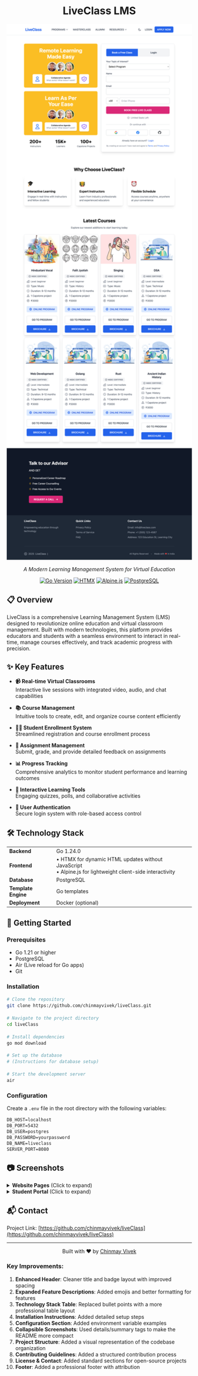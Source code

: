 <div align="center">
  <h1>LiveClass LMS</h1>
  <img src="screenshots/website.png" alt="LiveClass LMS" width="700">
  <p><em>A Modern Learning Management System for Virtual Education</em></p>
  
  <p>
    <a href="https://go.dev/"><img src="https://img.shields.io/badge/Go-1.24.0-00ADD8.svg" alt="Go Version"></a>
    <a href="https://htmx.org/"><img src="https://img.shields.io/badge/HTMX-Latest-3366CC.svg" alt="HTMX"></a>
    <a href="https://alpinejs.dev/"><img src="https://img.shields.io/badge/Alpine.js-Latest-8BC0D0.svg" alt="Alpine.js"></a>
    <a href="https://www.postgresql.org/"><img src="https://img.shields.io/badge/PostgreSQL-Latest-336791.svg" alt="PostgreSQL"></a>
  </p>
</div>

## 📋 Overview

LiveClass is a comprehensive Learning Management System (LMS) designed to revolutionize online education and virtual classroom management. Built with modern technologies, this platform provides educators and students with a seamless environment to interact in real-time, manage courses effectively, and track academic progress with precision.

## ✨ Key Features

- **📹 Real-time Virtual Classrooms**  
  Interactive live sessions with integrated video, audio, and chat capabilities

- **📚 Course Management**  
  Intuitive tools to create, edit, and organize course content efficiently

- **👨‍🎓 Student Enrollment System**  
  Streamlined registration and course enrollment process

- **📝 Assignment Management**  
  Submit, grade, and provide detailed feedback on assignments

- **📊 Progress Tracking**  
  Comprehensive analytics to monitor student performance and learning outcomes

- **🧩 Interactive Learning Tools**  
  Engaging quizzes, polls, and collaborative activities

- **🔐 User Authentication**  
  Secure login system with role-based access control

## 🛠️ Technology Stack

<table>
  <tr>
    <td><strong>Backend</strong></td>
    <td>Go 1.24.0</td>
  </tr>
  <tr>
    <td><strong>Frontend</strong></td>
    <td>
      • HTMX for dynamic HTML updates without JavaScript<br>
      • Alpine.js for lightweight client-side interactivity
    </td>
  </tr>
  <tr>
    <td><strong>Database</strong></td>
    <td>PostgreSQL</td>
  </tr>
  <tr>
    <td><strong>Template Engine</strong></td>
    <td>Go templates</td>
  </tr>
  <tr>
    <td><strong>Deployment</strong></td>
    <td>Docker (optional)</td>
  </tr>
</table>

## 🚀 Getting Started

### Prerequisites

- Go 1.21 or higher
- PostgreSQL
- Air (Live reload for Go apps)
- Git

### Installation

```bash
# Clone the repository
git clone https://github.com/chinmayvivek/liveClass.git

# Navigate to the project directory
cd liveClass

# Install dependencies
go mod download

# Set up the database
# (Instructions for database setup)

# Start the development server
air
```

### Configuration

Create a `.env` file in the root directory with the following variables:

```
DB_HOST=localhost
DB_PORT=5432
DB_USER=postgres
DB_PASSWORD=yourpassword
DB_NAME=liveclass
SERVER_PORT=8080
```

## 📷 Screenshots

<details>
<summary><strong>Website Pages</strong> (Click to expand)</summary>
<div align="center">
  <img src="screenshots/website.png" alt="LiveClass Website Home Page" width="80%">
  <p><em>LiveClass Website Home Page</em></p>
  
  <div style="display: flex; flex-wrap: wrap; gap: 20px; justify-content: center; margin-top: 20px;">
    <div style="flex: 1; min-width: 45%;">
      <img src="screenshots/Screenshot-1.png" alt="Website HomePage-1" width="100%">
      <p><em>LiveClass Website HomePage-1</em></p>
    </div>
    <div style="flex: 1; min-width: 45%;">
      <img src="screenshots/Screenshot-2.png" alt="Website HomePage-2" width="100%">
      <p><em>LiveClass Website HomePage-2</em></p>
    </div>
  </div>
  
  <div style="display: flex; flex-wrap: wrap; gap: 20px; justify-content: center; margin-top: 20px;">
    <div style="flex: 1; min-width: 45%;">
      <img src="screenshots/Screenshot-3.png" alt="Website SignupPage" width="100%">
      <p><em>LiveClass Website Signup Page</em></p>
    </div>
    <div style="flex: 1; min-width: 45%;">
      <img src="screenshots/Screenshot-4.png" alt="Website LoginPage" width="100%">
      <p><em>LiveClass Website Login Page</em></p>
    </div>
  </div>
</div>
</details>

<details>
<summary><strong>Student Portal</strong> (Click to expand)</summary>
<div align="center">
  <div style="display: flex; flex-wrap: wrap; gap: 20px; justify-content: center; margin-top: 20px;">
    <div style="flex: 1; min-width: 45%;">
      <img src="screenshots/Screenshot-5.png" alt="Student Dashboard" width="100%">
      <p><em>LiveClass Student Dashboard Page</em></p>
    </div>
    <div style="flex: 1; min-width: 45%;">
      <img src="screenshots/Screenshot-6.png" alt="Student Schedule" width="100%">
      <p><em>LiveClass Student Lecture Schedule Page</em></p>
    </div>
  </div>
  
  <div style="display: flex; flex-wrap: wrap; gap: 20px; justify-content: center; margin-top: 20px;">
    <div style="flex: 1; min-width: 45%;">
      <img src="screenshots/Screenshot-7.png" alt="Student Recorded Lecture" width="100%">
      <p><em>LiveClass Student Recorded Lecture List Page</em></p>
    </div>
    <div style="flex: 1; min-width: 45%;">
      <img src="screenshots/Screenshot-8.png" alt="Student Recorded Lecture Player" width="100%">
      <p><em>LiveClass Student Recorded Lecture Player</em></p>
    </div>
  </div>
</div>
</details>


## 📬 Contact

Project Link: [https://github.com/chinmayvivek/liveClass](https://github.com/chinmayvivek/liveClass)

---

<div align="center">
  <p>Built with ❤️ by <a href="https://github.com/chinmayvivek">Chinmay Vivek</a></p>
</div>

### Key Improvements:

1. **Enhanced Header**: Cleaner title and badge layout with improved spacing
2. **Expanded Feature Descriptions**: Added emojis and better formatting for features
3. **Technology Stack Table**: Replaced bullet points with a more professional table layout
4. **Installation Instructions**: Added detailed setup steps
5. **Configuration Section**: Added environment variable examples
6. **Collapsible Screenshots**: Used details/summary tags to make the README more compact
7. **Project Structure**: Added a visual representation of the codebase organization
8. **Contributing Guidelines**: Added a structured contribution process
9. **License & Contact**: Added standard sections for open-source projects
10. **Footer**: Added a professional footer with attribution